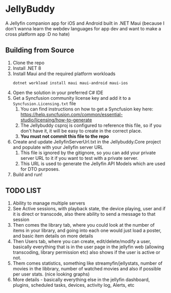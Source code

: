 # JellyBuddy
A Jellyfin companion app for iOS and Android built in .NET Maui (because I don't wanna learn the webdev languages for app dev and want to make a cross platform app :D no hate)

## Building from Source
1. Clone the repo
2. Install .NET 8
3. Install Maui and the required platform workloads
    ```
    dotnet workload install maui maui-android maui-ios
    ```
4. Open the solution in your preferred C# IDE
5. Get a Syncfusion community license key and add it to a `Syncfusion.Licensing.txt` file
   1. You can find instructions on how to get a Syncfusion key here: https://help.syncfusion.com/common/essential-studio/licensing/how-to-generate
   2. The Jellybuddy csproj is configured to reference this file, so if you don't have it, it will be easy to create in the correct place.
   3. **You must not commit this file to the repo**
6. Create and update JellyfinServerUrl.txt in the Jellybuddy.Core project and populate with your Jellyfin server URL
   1. This file is ignored by the gitignore, so you can add your private server URL to it if you want to test with a private server.
   2. This URL is used to generate the Jellyfin API Models which are used for DTO purposes.
7. Build and run!



## TODO LIST

1. Ability to manage multiple servers
2. See Active sessions, with playback state, the device playing, user and if it is direct or transcode, also there ability to send a message to that session
3. Then comes the library tab, where you could look at the number of items in your library, and going into each one would just load a poster, and basic item details on more details
4. Then Users tab, where you can create, edit/delete/modify a user, basically everything that is in the user page in the jellyfin web (allowing transcoding, library permission etc) also shows if the user is active or not.
5. Them comes statistics, something like streamyfin/jellystats, number of movies in the libbrary, number of watched movies and also if possible per user stats. (nice looking graphs)
6. More details - basically everything else in the jellyfin dashboard, plugins, scheduled tasks, devices, activity log, Alerts, etc
